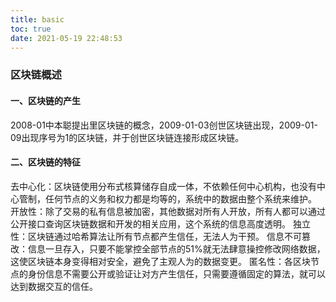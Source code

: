 ```yaml
---
title: basic
toc: true
date: 2021-05-19 22:48:53
---
```


### 区块链概述

#### 一、区块链的产生

2008-01中本聪提出里区块链的概念，2009-01-03创世区块链出现，2009-01-09出现序号为1的区块链，并于创世区块链连接形成区块链。



#### 二、区块链的特征

去中心化：区块链使用分布式核算储存自成一体，不依赖任何中心机构，也没有中心管制，任何节点的义务和权力都是均等的，系统中的数据由整个系统来维护。
开放性：除了交易的私有信息被加密，其他数据对所有人开放，所有人都可以通过公开接口查询区块链数据和开发的相关应用，这个系统的信息高度透明。
独立性：区块链通过哈希算法让所有节点都产生信任，无法人为干预。
信息不可篡改：信息一旦存入，只要不能掌控全部节点的51%就无法肆意操控修改网络数据，这使区块链本身变得相对安全，避免了主观人为的数据变更。
匿名性：各区块节点的身份信息不需要公开或验证让对方产生信任，只需要遵循固定的算法，就可以达到数据交互的信任。





